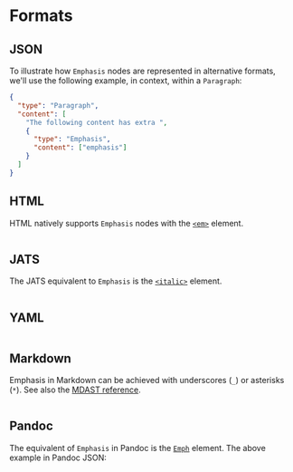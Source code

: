 # Formats

## JSON

To illustrate how `Emphasis` nodes are represented in alternative formats, we'll use the following example, in context, within a `Paragraph`:

```json import=inpara
{
  "type": "Paragraph",
  "content": [
    "The following content has extra ",
    {
      "type": "Emphasis",
      "content": ["emphasis"]
    }
  ]
}
```

## HTML

HTML natively supports `Emphasis` nodes with the [`<em>`](https://developer.mozilla.org/en-US/docs/Web/HTML/Element/em) element.

```html export=inpara

```

## JATS

The JATS equivalent to `Emphasis` is the [`<italic>`](https://jats.nlm.nih.gov/archiving/tag-library/1.1/element/italic.html) element.

```jats export=inpara

```

## YAML

```yaml export=inpara
```

## Markdown

Emphasis in Markdown can be achieved with underscores (`_`) or asterisks (`*`). See also the [MDAST reference](https://github.com/syntax-tree/mdast#emphasis).

```md export=inpara
```

## Pandoc

The equivalent of `Emphasis` in Pandoc is the [`Emph`](https://github.com/jgm/pandoc-types/blob/1.17.5.4/Text/Pandoc/Definition.hs#L256) element. The above example in Pandoc JSON:

```pandoc export=inpara format=pandoc
```
